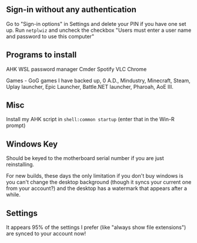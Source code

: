 ## Sign-in without any authentication
Go to "Sign-in options" in Settings and delete your PIN if you have one set up.
Run `netplwiz` and uncheck the checkbox "Users must enter a user name and password to use this computer"

## Programs to install
AHK
WSL
password manager
Cmder
Spotify
VLC
Chrome

Games - GoG games I have backed up, 0 A.D., Mindustry, Minecraft, Steam, Uplay launcher, Epic Launcher, Battle.NET launcher, Pharoah, AoE III.

## Misc 
Install my AHK script in `shell:common startup` (enter that in the Win-R prompt)

## Windows Key
Should be keyed to the motherboard serial number if you are just reinstalling.

For new builds, these days the only limitation if you don't buy windows is you can't change the desktop background (though it syncs your current one from your account?) and the desktop has a watermark that appears after a while.

## Settings
It appears 95% of the settings I prefer (like "always show file extensions") are synced to your account now!
